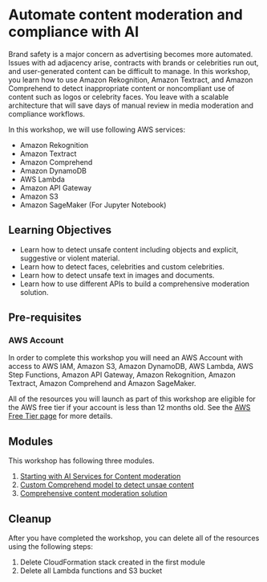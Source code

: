 # Automate content moderation and compliance with AI

Brand safety is a major concern as advertising becomes more automated. Issues with ad adjacency arise, contracts with brands or celebrities run out, and user-generated content can be difficult to manage. In this workshop, you learn how to use Amazon Rekognition, Amazon Textract, and Amazon Comprehend to detect inappropriate content or noncompliant use of content such as logos or celebrity faces. You leave with a scalable architecture that will save days of manual review in media moderation and compliance workflows.

In this workshop, we will use following AWS services:

* Amazon Rekognition
* Amazon Textract
* Amazon Comprehend
* Amazon DynamoDB
* AWS Lambda
* Amazon API Gateway
* Amazon S3
* Amazon SageMaker (For Jupyter Notebook)

## Learning Objectives

* Learn how to detect unsafe content including objects and explicit, suggestive or violent material.
* Learn how to detect faces, celebrities and custom celebrities.
* Learn how to detect unsafe text in images and documents.
* Learn how to use different APIs to build a comprehensive moderation solution.

## Pre-requisites

### AWS Account

In order to complete this workshop you will need an AWS Account with access to AWS IAM, Amazon S3, Amazon DynamoDB, AWS Lambda, AWS Step Functions, Amazon API Gateway, Amazon Rekognition, Amazon Textract, Amazon Comprehend and Amazon SageMaker.

All of the resources you will launch as part of this workshop are eligible for the AWS free tier if your account is less than 12 months old. See the [AWS Free Tier page](https://aws.amazon.com/free/) for more details.

## Modules

This workshop has following three modules.

1. [Starting with AI Services for Content moderation](1-starting-with-ai-services)
2. [Custom Comprehend model to detect unsae content](2-custom-comprehend)
3. [Comprehensive content moderation solution](3-moderation-solution)

## Cleanup
After you have completed the workshop, you can delete all of the resources using the following steps:
1. Delete CloudFormation stack created in the first module
2. Delete all Lambda functions and S3 bucket
